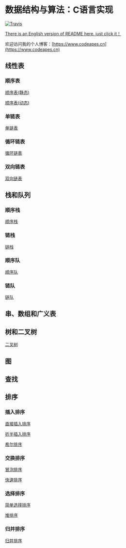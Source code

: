 # 数据结构与算法：C语言实现

[![Travis](https://img.shields.io/badge/language-C-red.svg)](https://developer.apple.com/.md)


[There is an English version of README here. just click it！](https://github.com/Codeapes666/DataStructureAndAlgorithm/blob/master/README-EN.md)


欢迎访问我的个人博客：[https://www.codeapes.cn](https://www.codeapes.cn)


## 线性表

### 顺序表

[顺序表(静态)](https://github.com/Codeapes666/DataStructureAndAlgorithm/blob/master/SeqListStatic.h)

[顺序表(动态)](https://github.com/Codeapes666/DataStructureAndAlgorithm/blob/master/SeqListDynamic.h)

### 单链表

[单链表](https://github.com/Codeapes666/DataStructureAndAlgorithm/blob/master/SinglyLinkedList.h)

### 循环链表

[循环链表](https://github.com/Codeapes666/DataStructureAndAlgorithm/blob/master/CircularLinkedList.h)

### 双向链表

[双向链表](https://github.com/Codeapes666/DataStructureAndAlgorithm/blob/master/DoubleLinkedList.h)

## 栈和队列

### 顺序栈

[顺序栈](https://github.com/Codeapes666/DataStructureAndAlgorithm/blob/master/SequenceStack.h)

### 链栈

[链栈](https://github.com/Codeapes666/DataStructureAndAlgorithm/blob/master/LinkedStack.h)

### 顺序队

[顺序队](https://github.com/Codeapes666/DataStructureAndAlgorithm/blob/master/SequenceQueue.h)

### 链队

[链队](https://github.com/Codeapes666/DataStructureAndAlgorithm/blob/master/LinkedQueue.h)

## 串、数组和广义表

## 树和二叉树

[二叉树](https://github.com/Codeapes666/DataStructureAndAlgorithm/blob/master/BinaryTree.h)


## 图

## 查找

## 排序

### 插入排序

[直接插入排序](https://github.com/Codeapes666/DataStructureAndAlgorithm/blob/master/StraightInsertionSort.h)

[折半插入排序](https://github.com/Codeapes666/DataStructureAndAlgorithm/blob/master/BinaryInsertionSort.h)

[希尔排序](https://github.com/Codeapes666/DataStructureAndAlgorithm/blob/master/ShellSort.h)

### 交换排序

[冒泡排序](https://github.com/Codeapes666/DataStructureAndAlgorithm/blob/master/BubbleSort.h)

[快速排序](https://github.com/Codeapes666/DataStructureAndAlgorithm/blob/master/QuickSort.h)

### 选择排序

[简单选择排序](https://github.com/Codeapes666/DataStructureAndAlgorithm/blob/master/SimpleSelectionSort.h)

[堆排序](https://github.com/Codeapes666/DataStructureAndAlgorithm/blob/master/HeapSort.h)

### 归并排序

[归并排序](https://github.com/Codeapes666/DataStructureAndAlgorithm/blob/master/MergeSort.h)

